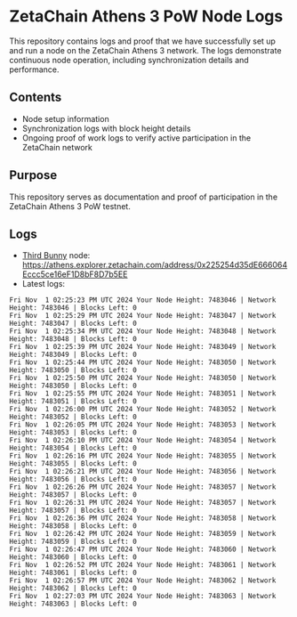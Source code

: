 # ZetaChain Athens 3 PoW Node Logs
This repository contains logs and proof that we have successfully set up and run a node on the ZetaChain Athens 3 network. The logs demonstrate continuous node operation, including synchronization details and performance.

## Contents
- Node setup information
- Synchronization logs with block height details
- Ongoing proof of work logs to verify active participation in the ZetaChain network

## Purpose
This repository serves as documentation and proof of participation in the ZetaChain Athens 3 PoW testnet.

## Logs

- [Third Bunny](https://thirdbunny.xyz/) node: https://athens.explorer.zetachain.com/address/0x225254d35dE666064Eccc5ce16eF1D8bF8D7b5EE
- Latest logs:
```
Fri Nov  1 02:25:23 PM UTC 2024 Your Node Height: 7483046 | Network Height: 7483046 | Blocks Left: 0
Fri Nov  1 02:25:29 PM UTC 2024 Your Node Height: 7483047 | Network Height: 7483047 | Blocks Left: 0
Fri Nov  1 02:25:34 PM UTC 2024 Your Node Height: 7483048 | Network Height: 7483048 | Blocks Left: 0
Fri Nov  1 02:25:39 PM UTC 2024 Your Node Height: 7483049 | Network Height: 7483049 | Blocks Left: 0
Fri Nov  1 02:25:44 PM UTC 2024 Your Node Height: 7483050 | Network Height: 7483050 | Blocks Left: 0
Fri Nov  1 02:25:50 PM UTC 2024 Your Node Height: 7483050 | Network Height: 7483050 | Blocks Left: 0
Fri Nov  1 02:25:55 PM UTC 2024 Your Node Height: 7483051 | Network Height: 7483051 | Blocks Left: 0
Fri Nov  1 02:26:00 PM UTC 2024 Your Node Height: 7483052 | Network Height: 7483052 | Blocks Left: 0
Fri Nov  1 02:26:05 PM UTC 2024 Your Node Height: 7483053 | Network Height: 7483053 | Blocks Left: 0
Fri Nov  1 02:26:10 PM UTC 2024 Your Node Height: 7483054 | Network Height: 7483054 | Blocks Left: 0
Fri Nov  1 02:26:16 PM UTC 2024 Your Node Height: 7483055 | Network Height: 7483055 | Blocks Left: 0
Fri Nov  1 02:26:21 PM UTC 2024 Your Node Height: 7483056 | Network Height: 7483056 | Blocks Left: 0
Fri Nov  1 02:26:26 PM UTC 2024 Your Node Height: 7483057 | Network Height: 7483057 | Blocks Left: 0
Fri Nov  1 02:26:31 PM UTC 2024 Your Node Height: 7483057 | Network Height: 7483057 | Blocks Left: 0
Fri Nov  1 02:26:36 PM UTC 2024 Your Node Height: 7483058 | Network Height: 7483058 | Blocks Left: 0
Fri Nov  1 02:26:42 PM UTC 2024 Your Node Height: 7483059 | Network Height: 7483059 | Blocks Left: 0
Fri Nov  1 02:26:47 PM UTC 2024 Your Node Height: 7483060 | Network Height: 7483060 | Blocks Left: 0
Fri Nov  1 02:26:52 PM UTC 2024 Your Node Height: 7483061 | Network Height: 7483061 | Blocks Left: 0
Fri Nov  1 02:26:57 PM UTC 2024 Your Node Height: 7483062 | Network Height: 7483062 | Blocks Left: 0
Fri Nov  1 02:27:03 PM UTC 2024 Your Node Height: 7483063 | Network Height: 7483063 | Blocks Left: 0
```
